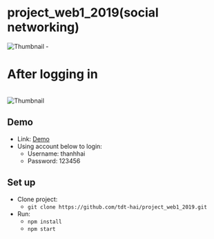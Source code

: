 # project_web1_2019(social networking)
![Thumbnail](https://i.imgur.com/X4eDumx.png)
-<h1> After logging in </h1></br>
![Thumbnail](https://i.imgur.com/ETTZzgu.png)

## Demo
- Link: [Demo](http://haimit1999.rf.gd/project/login.php)
- Using account below to login: 
    - Username: thanhhai
    - Password: 123456

## Set up
- Clone project: 
    -  `git clone https://github.com/tdt-hai/project_web1_2019.git`
- Run: 
    - `npm install` 
    - `npm start`
